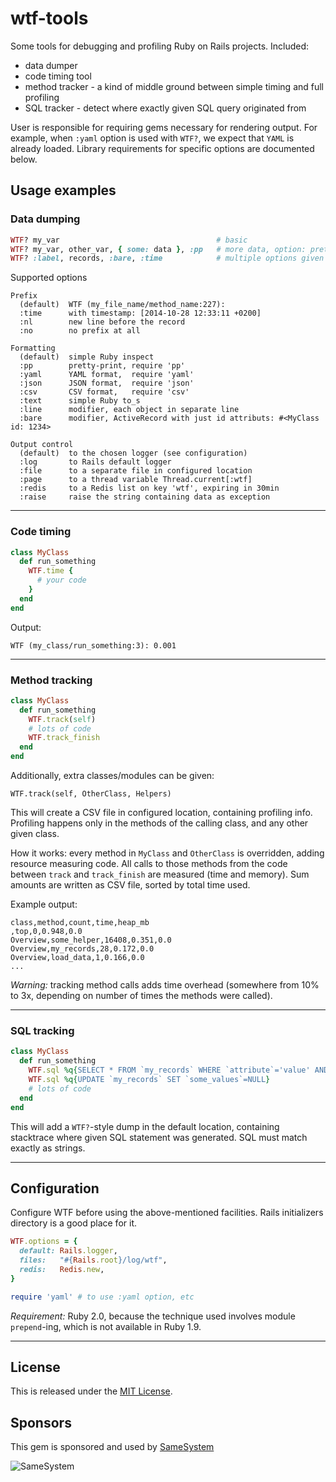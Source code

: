 wtf-tools
=========

Some tools for debugging and profiling Ruby on Rails projects. Included:

* data dumper 
* code timing tool
* method tracker - a kind of middle ground between simple timing and full profiling
* SQL tracker - detect where exactly given SQL query originated from

User is responsible for requiring gems necessary for rendering output. 
For example, when `:yaml` option is used with `WTF?`, we expect that `YAML` is already loaded.
Library requirements for specific options are documented below.

Usage examples
--------------

### Data dumping

```ruby
WTF? my_var                                   # basic
WTF? my_var, other_var, { some: data }, :pp   # more data, option: pretty-print
WTF? :label, records, :bare, :time            # multiple options given
```

Supported options

```
Prefix
  (default)  WTF (my_file_name/method_name:227): 
  :time      with timestamp: [2014-10-28 12:33:11 +0200]
  :nl        new line before the record
  :no        no prefix at all

Formatting
  (default)  simple Ruby inspect
  :pp        pretty-print, require 'pp'
  :yaml      YAML format,  require 'yaml'
  :json      JSON format,  require 'json'
  :csv       CSV format,   require 'csv'
  :text      simple Ruby to_s
  :line      modifier, each object in separate line
  :bare      modifier, ActiveRecord with just id attributs: #<MyClass id: 1234>

Output control
  (default)  to the chosen logger (see configuration)
  :log       to Rails default logger
  :file      to a separate file in configured location
  :page      to a thread variable Thread.current[:wtf]
  :redis     to a Redis list on key 'wtf', expiring in 30min
  :raise     raise the string containing data as exception
```

---

### Code timing

```ruby
class MyClass
  def run_something
    WTF.time {
      # your code
    }
  end
end
```

Output:

```
WTF (my_class/run_something:3): 0.001
```

---

### Method tracking

```ruby
class MyClass
  def run_something
    WTF.track(self)
    # lots of code
    WTF.track_finish
  end
end
```

Additionally, extra classes/modules can be given:

```
WTF.track(self, OtherClass, Helpers)
```

This will create a CSV file in configured location, containing profiling info.
Profiling happens only in the methods of the calling class, and any other given class.

How it works: every method in `MyClass` and `OtherClass` is overridden, adding resource measuring code.
All calls to those methods from the code between `track` and `track_finish` are measured (time and memory).
Sum amounts are written as CSV file, sorted by total time used.

Example output:

```csv
class,method,count,time,heap_mb
,top,0,0.948,0.0
Overview,some_helper,16408,0.351,0.0
Overview,my_records,28,0.172,0.0
Overview,load_data,1,0.166,0.0 
...
```

*Warning:* tracking method calls adds time overhead (somewhere from 10% to 3x, depending on number of times the methods were called).

---

### SQL tracking

```ruby
class MyClass
  def run_something
    WTF.sql %q{SELECT * FROM `my_records` WHERE `attribute`='value' AND `etc`}
    WTF.sql %q{UPDATE `my_records` SET `some_values`=NULL}
    # lots of code
  end
end
```

This will add a `WTF?`-style dump in the default location, containing stacktrace where given SQL statement was generated. SQL must match exactly as strings.

---


Configuration
-------------

Configure WTF before using the above-mentioned facilities. Rails initializers directory is a good place for it.

```ruby
WTF.options = {
  default: Rails.logger,
  files:   "#{Rails.root}/log/wtf",
  redis:   Redis.new,
}

require 'yaml' # to use :yaml option, etc
```

*Requirement:* Ruby 2.0, because the technique used involves module `prepend`-ing, which is not available in Ruby 1.9.

---

License
-------

This is released under the [MIT License](http://www.opensource.org/licenses/MIT).

Sponsors
-------

This gem is sponsored and used by [SameSystem](http://www.samesystem.com)

![SameSystem](http://www.samesystem.com/assets/logo_small.png)
